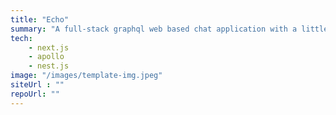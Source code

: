```yaml
---
title: "Echo"
summary: "A full-stack graphql web based chat application with a little web5 implementation"
tech:
    - next.js
    - apollo
    - nest.js
image: "/images/template-img.jpeg"
siteUrl : ""
repoUrl: ""
---
```


```
